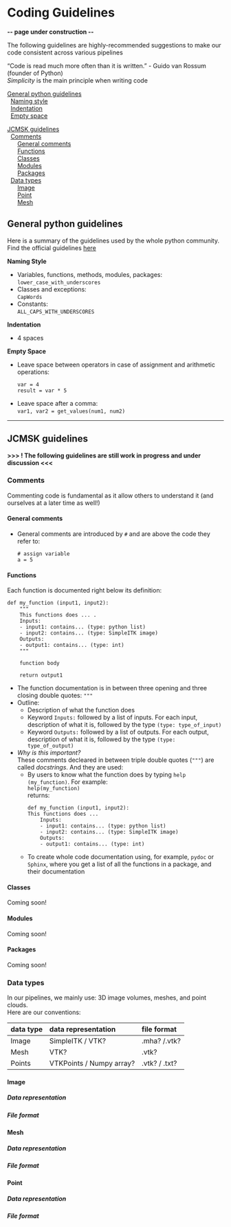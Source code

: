 # Coding Guidelines

**-- page under construction --**

The following guidelines are highly-recommended suggestions to make our code consistent across various pipelines

“Code is read much more often than it is written.” - Guido van Rossum (founder of Python)  
*Simplicity* is the main principle when writing code


[General python guidelines](#General-python-guidelines)  
&nbsp; [Naming style](#Naming-style)  
&nbsp; [Indentation](#Indentation)  
&nbsp; [Empty space](#Empty-space)  

[JCMSK guidelines](#JCMSK-guidelines)  
&nbsp; [Comments](#Comments)  
&nbsp; &nbsp; &nbsp; [General comments](#General-comments)  
&nbsp; &nbsp; &nbsp; [Functions](#Functions)  
&nbsp; &nbsp; &nbsp; [Classes](#Classes)  
&nbsp; &nbsp; &nbsp; [Modules](#Modules)  
&nbsp; &nbsp; &nbsp; [Packages](#Packages)  
&nbsp; [Data types](#data-types)  
&nbsp; &nbsp; &nbsp; [Image](#Image)   
&nbsp; &nbsp; &nbsp; [Point](#Point)   
&nbsp; &nbsp; &nbsp; [Mesh](#Mesh)   


## General python guidelines
Here is a summary of the guidelines used by the whole python community. Find the official guidelines [here](https://www.python.org/dev/peps/pep-0008/) 

**Naming Style**
- Variables, functions, methods, modules, packages:   
  `lower_case_with_underscores`
- Classes and exceptions:  
  `CapWords`
- Constants:  
  `ALL_CAPS_WITH_UNDERSCORES`

**Indentation**
- 4 spaces

**Empty Space**
- Leave space between operators in case of assignment and arithmetic operations:  
  ```
  var = 4
  result = var * 5
  ```
- Leave space after a comma:  
  `var1, var2 = get_values(num1, num2)`

--- 

## JCMSK guidelines 

**>>> ! The following guidelines are still work in progress and under discussion <<<**

### Comments  
Commenting code is fundamental as it allow others to understand it (and ourselves at a later time as well!)

#### General comments
- General comments are introduced by `#` and are above the code they refer to:
  ```
  # assign variable
  a = 5
  ```
  
#### Functions  
Each function is documented right below its definition:    
```
def my_function (input1, input2):
    """
    This functions does ... .
    Inputs:
    - input1: contains... (type: python list)
    - input2: contains... (type: SimpleITK image)
    Outputs:
    - output1: contains... (type: int)
    """
    
    function body
    
    return output1 
```
- The function documentation is in between three opening and three closing double quotes: `"""`
- Outline:  
  - Description of what the function does
  - Keyword `Inputs:` followed by a list of inputs. For each input, description of what it is, followed by the type `(type: type_of_input)`
  - Keyword `Outputs:` followed by a list of outputs. For each output, description of what it is, followed by the type `(type: type_of_output)`
- *Why is this important?*   
  These comments decleared in between triple double quotes (`"""`) are called *docstrings*. And they are used:  
  - By users to know what the function does by typing `help (my_function)`. For example:  
    `help(my_function)`  
    returns:
    ```
    def my_function (input1, input2):
    This functions does ...
        Inputs:
        - input1: contains... (type: python list)
        - input2: contains... (type: SimpleITK image)
        Outputs:
        - output1: contains... (type: int)
    ```
   - To create whole code documentation using, for example, `pydoc` or `Sphinx`, where you get a list of all the functions in a package, and their documentation
    
#### Classes
Coming soon!

#### Modules
Coming soon!  

#### Packages 
Coming soon!


### Data types  
In our pipelines, we mainly use: 3D image volumes, meshes, and point clouds.  
Here are our conventions:

| data type | data representation      | file format  |
| :---------| :----------------------- | :----------- |
| Image     | SimpleITK / VTK?         | .mha? /.vtk? |
| Mesh      | VTK?                     | .vtk?        | 
| Points     | VTKPoints / Numpy array? | .vtk? / .txt?|


#### Image   
##### Data representation 
##### File format    

#### Mesh  
##### Data representation 
##### File format    

#### Point  
##### Data representation
##### File format   






